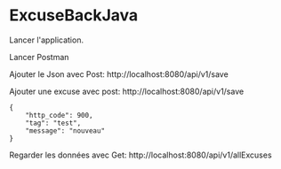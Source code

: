 # ExcuseBackJava

Lancer l'application.

Lancer Postman

Ajouter le Json avec Post:
http://localhost:8080/api/v1/save

Ajouter une excuse avec post:
http://localhost:8080/api/v1/save

    {
        "http_code": 900,
        "tag": "test",
        "message": "nouveau"
    }
    
  Regarder les données avec Get:
  http://localhost:8080/api/v1/allExcuses
